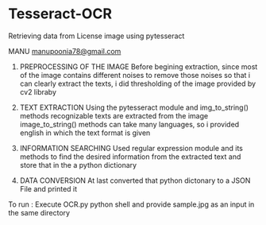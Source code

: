 # Tesseract-OCR
Retrieving data from License image using pytesseract

MANU
manupoonia78@gmail.com

1. PREPROCESSING OF THE IMAGE
Before begining extraction, 
since most of the image contains different noises to remove those noises so that i can clearly extract the texts, i did 
thresholding of the image provided by cv2 libraby 

2. TEXT EXTRACTION
Using the pytesseract module and img_to_string() methods recognizable texts are extracted from the image
image_to_string() methods can take many languages, so i provided english in which the text format is given

3. INFORMATION SEARCHING
Used regular expression module and its methods to find the desired information from the extracted text and 
store that in the a python dictionary

4. DATA CONVERSION
At last converted that python dictonary to a JSON File 
and printed it


To run : 
Execute OCR.py python shell and provide sample.jpg as an input in the same directory